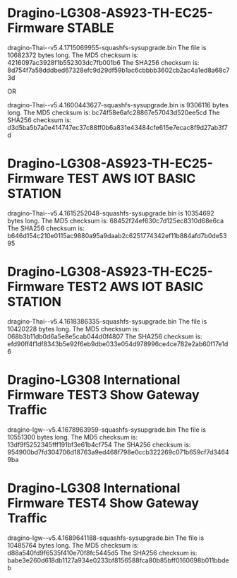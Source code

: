 # Dragino-LG308-AS923-TH-EC25-Firmware  STABLE

dragino-Thai--v5.4.1715069955-squashfs-sysupgrade.bin
The file is 10682372 bytes long.
The MD5 checksum is: 4216097ac3928f1b552303dc7fb001b6
The SHA256 checksum is: 8d754f7a58dddbed67328efc9d29df59b1ac6cbbbb3602cb2ac4a1ed8a68c73d

OR

dragino-Thai--v5.4.1600443627-squashfs-sysupgrade.bin is 9306116 bytes long.
The MD5 checksum is: bc74f58e6afc28867e57043d520ee5cd
The SHA256 checksum is: d3d5ba5b7a0e414747ec37c88ff0b6a831e43484cfe615e7ecac8f9d27ab3f7d

# Dragino-LG308-AS923-TH-EC25-Firmware  TEST  AWS IOT BASIC STATION
dragino-Thai--v5.4.1615252048-squashfs-sysupgrade.bin  is 10354692 bytes long.
The MD5 checksum is: 68452f24ef630c7d125ec8310d68e6ca
The SHA256 checksum is: b646d154c210e0115ac9880a95a9daab2c6251774342ef11b884afd7b0de5395

# Dragino-LG308-AS923-TH-EC25-Firmware  TEST2  AWS IOT BASIC STATION
dragino-Thai--v5.4.1618386335-squashfs-sysupgrade.bin
The file is 10420228 bytes long.
The MD5 checksum is: 068b3b11db0d6a5e8e5cab044d0f4807
The SHA256 checksum is: efd90ff4f1df8343b5e92f6eb9dbe033e054d978996ce4ce782e2ab60f17e1d6

# Dragino-LG308 International Firmware TEST3  Show Gateway Traffic
dragino-lgw--v5.4.1678963959-squashfs-sysupgrade.bin
The file is 10551300 bytes long.
The MD5 checksum is: 13df9f5252345fff191bf3e61b4cf754
The SHA256 checksum is: 954900bd7fd304706d18763a9ed468f798e0ccb322269c071b659cf7d34649ba

# Dragino-LG308 International Firmware TEST4  Show Gateway Traffic
dragino-lgw--v5.4.1689641188-squashfs-sysupgrade.bin
The file is 10485764 bytes long.
The MD5 checksum is: d88a540fd9f6535f410e70f8fc5445d5
The SHA256 checksum is: babe3e260d618db1127a934e0233bf8156588fca80b85bff0160698b011bbdeb
